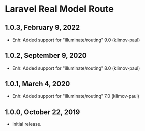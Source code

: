 Laravel Real Model Route
========================

1.0.3, February 9, 2022
-----------------------

- Enh: Added support for "illuminate/routing" 9.0 (klimov-paul)


1.0.2, September 9, 2020
------------------------

- Enh: Added support for "illuminate/routing" 8.0 (klimov-paul)


1.0.1, March 4, 2020
--------------------

- Enh: Added support for "illuminate/routing" 7.0 (klimov-paul)


1.0.0, October 22, 2019
-----------------------

- Initial release.
